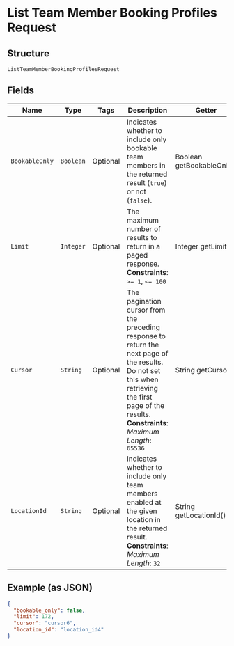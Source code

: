 
# List Team Member Booking Profiles Request

## Structure

`ListTeamMemberBookingProfilesRequest`

## Fields

| Name | Type | Tags | Description | Getter |
|  --- | --- | --- | --- | --- |
| `BookableOnly` | `Boolean` | Optional | Indicates whether to include only bookable team members in the returned result (`true`) or not (`false`). | Boolean getBookableOnly() |
| `Limit` | `Integer` | Optional | The maximum number of results to return in a paged response.<br>**Constraints**: `>= 1`, `<= 100` | Integer getLimit() |
| `Cursor` | `String` | Optional | The pagination cursor from the preceding response to return the next page of the results. Do not set this when retrieving the first page of the results.<br>**Constraints**: *Maximum Length*: `65536` | String getCursor() |
| `LocationId` | `String` | Optional | Indicates whether to include only team members enabled at the given location in the returned result.<br>**Constraints**: *Maximum Length*: `32` | String getLocationId() |

## Example (as JSON)

```json
{
  "bookable_only": false,
  "limit": 172,
  "cursor": "cursor6",
  "location_id": "location_id4"
}
```

